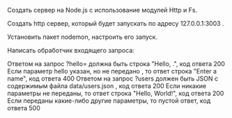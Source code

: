 Создать сервер на Node.js с использование модулей Http и Fs.

Создать http сервер, который будет запускать по адресу 
127.0.0.1:3003
.

Установить пакет nodemon, настроить его запуск.

Написать обработчик входящего запроса:

Ответом на запрос 
?hello=<name>
 должна быть строка "Hello, .", код ответа 200
Если параметр 
hello
 указан, но не передано 
<name>
, то ответ строка "Enter a name", код ответа 400
Ответом на запрос 
?users
 должен быть JSON с содержимым файла 
data/users.json
, код ответа 200
Если никакие параметры не переданы, то ответ строка "Hello, World!", код ответа 200
Если переданы какие-либо другие параметры, то пустой ответ, код ответа 500

